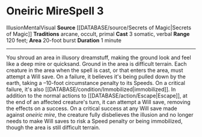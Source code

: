 ﻿---
actions: '[three-actions]'
area: 20-foot burst
component:
- Somatic
- Verbal
duration: 1 minute
heighten_level: '3'
id: '961'
level: '3'
name: Oneiric Mire
range: 120 feet
rarity: Common
school: Illusion
source: '[[DATABASE/source/Secrets of Magic|Secrets of Magic]]'
tradition:
- Arcane
- Occult
- Primal
trait:
- '[[DATABASE/trait/Illusion|Illusion]]'
- '[[DATABASE/trait/Mental|Mental]]'
- '[[DATABASE/trait/Visual|Visual]]'
type: Spell

---
# Oneiric Mire<span class="item-type">Spell 3</span>

<span class="item-trait">Illusion</span><span class="item-trait">Mental</span><span class="item-trait">Visual</span>
**Source** [[DATABASE/source/Secrets of Magic|Secrets of Magic]] 
**Traditions** arcane, occult, primal
**Cast** <span class="action-icon">3</span> somatic, verbal
**Range** 120 feet; **Area** 20-foot burst
**Duration** 1 minute

---
You shroud an area in illusory dreamstuff, making the ground look and feel like a deep mire or quicksand. Ground in the area is difficult terrain.
 Each creature in the area when the spell is cast, or that enters the area, must attempt a Will save. On a failure, it believes it's being pulled down by the earth, taking a –10-foot circumstance penalty to its Speeds. On a critical failure, it's also [[DATABASE/condition/Immobilized|immobilized]]. In addition to the normal actions to [[DATABASE/action/Escape|Escape]], at the end of an affected creature's turn, it can attempt a Will save, removing the effects on a success. On a critical success at any Will save made against _oneiric mire_, the creature fully disbelieves the illusion and no longer needs to make Will saves to risk a Speed penalty or being immobilized, though the area is still difficult terrain.
